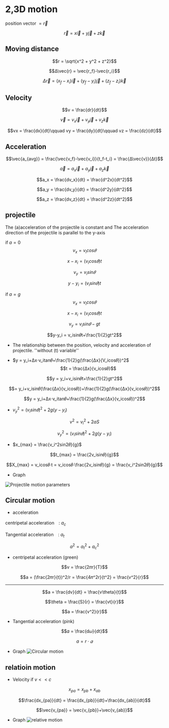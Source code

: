 # 2,3D motion

position vector $= \vec{r}$

$$\vec{r} = x\vec{i}+y\vec{j}+z\vec{k}$$

## Moving distance

$$r = \sqrt{x^2 + y^2 + z^2}$$

$$Δ\vec{r} = \vec{r_f}-\vec{r_i}$$

$$Δ\vec{r}= (x_f-x_i)\vec{i}+(y_f-y_i)\vec{j}+(z_f-z_i)\vec{k}$$

## Velocity

$$v = \frac{dr}{dt}$$

$$\vec{v}= v_x\vec{i}+v_y\vec{j}+v_z\vec{k}$$

$$vx = \frac{dx}{dt}\qquad vy = \frac{dy}{dt}\qquad vz = \frac{dz}{dt}$$

## Acceleration

$$\vec{a_{avg}} = \frac{\vec{v_f}-\vec{v_i}}{t_f-t_i} = \frac{Δ\vec{v}}{Δt}$$

$$\vec{a}= a_x\vec{i}+a_y\vec{j}+a_z\vec{k}$$

$$a_x = \frac{dv_x}{dt} = \frac{d^2x}{dt^2}$$

$$a_y = \frac{dv_y}{dt} = \frac{d^2y}{dt^2}$$

$$a_z = \frac{dv_z}{dt} = \frac{d^2z}{dt^2}$$

## projectile

The (a)acceleration of the projectile is constant and The acceleration direction of the projectile is parallel to the y-axis

if $a = 0$
$$v_x = v_icos𝜃$$

$$x-x_i = (v_icos𝜃)t$$

$$v_y = v_isin𝜃$$

$$y-y_i = (v_isin𝜃)t$$

if $a = g$
$$v_x = v_icos𝜃$$

$$x-x_i = (v_icos𝜃)t$$

$$v_y = v_isin𝜃-gt$$

$$y-y_i = v_isin𝜃t+\frac{1}{2}gt^2$$

* The relationship between the position, velocity and acceleration of projectile. ''without (t) variable''

* $y = y_i+Δx⋅v_itan𝜃+\frac{1}{2}g(\frac{Δx}{V_icos𝜃})^2$
$$t = \frac{Δx}{v_icos𝜃}$$

$$y = y_i+v_isin𝜃t+\frac{1}{2}gt^2$$

$$= y_i+v_isin𝜃(\frac{Δx}{v_icos𝜃})+\frac{1}{2}g(\frac{Δx}{v_icos𝜃})^2$$

$$y = y_i+Δx⋅v_itan𝜃+\frac{1}{2}g(\frac{Δx}{v_icos𝜃})^2$$

* $v_y^2 = (v_isin𝜃)^2+2g(y-y_i)$

$$v^2 = v_i^2+2aS$$

$$v_y^2 = (v_isin𝜃)^2+2g(y-y_i)$$

* $x_{max} = \frac{v_i^2sin2𝜃}{g}$

$$t_{max} = \frac{2v_isin𝜃}{g}$$

$$X_{max} = v_icos𝜃⋅t = v_icos𝜃⋅\frac{2v_isin𝜃}{g} = \frac{v_i^2sin2𝜃}{g}$$

* Graph

![Projectile motion parameters](https://hackmd.io/_uploads/BknukZJMye.png)

## Circular motion

* acceleration

centripetal acceleration　: $a_c$

Tangential acceleration　: $a_t$

$$ a^2 = a_t^2+a_c^2$$

* centripetal acceleration  (green)

$$v = \frac{2𝜋r}{T}$$

$$a = (\frac{2𝜋r}{t})^2/r = \frac{4𝜋^2r}{t^2} = \frac{v^2}{r}$$

***
$$a = \frac{dv}{dt} = \frac{v\theta}{t}$$

$$\theta = \frac{S}{r} = \frac{vt}{r}$$

$$a = \frac{v^2}{r}$$

* Tangential acceleration  (pink)

$$𝛼 = \frac{d𝜔}{dt}$$

$$a = r⋅𝛼$$

* Graph
![Circular motion](https://hackmd.io/_uploads/r1VlxNJGJx.png)

## relatioin motion

* Velocity
if $v<<c$

$$x_{pa} = x_{pb}+x_{ab}$$

$$\frac{dx_{pa}}{dt} = \frac{dx_{pb}}{dt}+\frac{dx_{ab}}{dt}$$

$$\vec{v_{pa}} = \vec{v_{pb}}+\vec{v_{ab}}$$

* Graph
![relative motion](https://hackmd.io/_uploads/H1cf2EJGyx.png)

